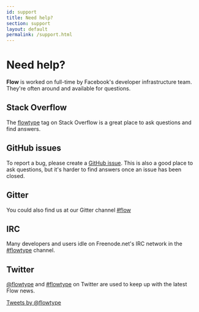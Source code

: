 ```yaml
---
id: support
title: Need help?
section: support
layout: default
permalink: /support.html
---
```


# Need help?

**Flow** is worked on full-time by Facebook's developer infrastructure team. They're often around and available for questions.

## Stack Overflow

The [flowtype](http://stackoverflow.com/questions/tagged/flowtype) tag on Stack Overflow is a great place to ask questions and find answers.

## GitHub issues

To report a bug, please create a [GitHub issue](https://github.com/facebook/flow/issues). This is also a good place to ask questions, but it's harder to find answers once an issue has been closed.

## Gitter

You could also find us at our Gitter channel [#flow](https://gitter.im/facebook/flow)

## IRC

Many developers and users idle on Freenode.net's IRC network in the [#flowtype](irc://chat.freenode.net/flowtype) channel.

## Twitter

[@flowtype](https://twitter.com/flowtype) and [#flowtype](https://twitter.com/search?q=%23flowtype) on Twitter are used to keep up with the latest Flow news.

<a class="twitter-timeline" href="https://twitter.com/flowtype" data-widget-id="702940943968763904">Tweets by @flowtype</a>

<script>!function(d,s,id){var js,fjs=d.getElementsByTagName(s)[0],p=/^http:/.test(d.location)?'http':'https';if(!d.getElementById(id)){js=d.createElement(s);js.id=id;js.src=p+"://platform.twitter.com/widgets.js";fjs.parentNode.insertBefore(js,fjs);}}(document,"script","twitter-wjs");</script>
